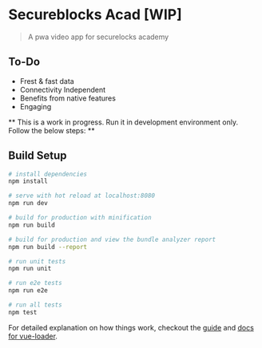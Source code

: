 # Secureblocks Acad [WIP]

> A pwa video app for securelocks academy

## To-Do

- Frest & fast data
- Connectivity Independent
- Benefits from native features
- Engaging

** This is a work in progress. Run it in development environment only. Follow the below steps: **

## Build Setup

``` bash
# install dependencies
npm install

# serve with hot reload at localhost:8080
npm run dev

# build for production with minification
npm run build

# build for production and view the bundle analyzer report
npm run build --report

# run unit tests
npm run unit

# run e2e tests
npm run e2e

# run all tests
npm test
```

For detailed explanation on how things work, checkout the [guide](http://vuejs-templates.github.io/webpack/) and [docs for vue-loader](http://vuejs.github.io/vue-loader).
